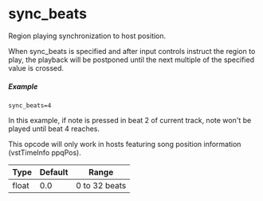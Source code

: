 # sync_beats

Region playing synchronization to host position.

When sync_beats is specified and after input controls instruct the region to play,
the playback will be postponed until the next multiple of the specified value
is crossed.

##### Example

```
sync_beats=4
```

In this example, if note is pressed in beat 2 of current track, note won't be
played until beat 4 reaches.

This opcode will only work in hosts featuring song position information
(vstTimeInfo ppqPos).

| Type  | Default | Range         | 
| ---   | ---     | ---           |
| float | 0.0     | 0 to 32 beats |
